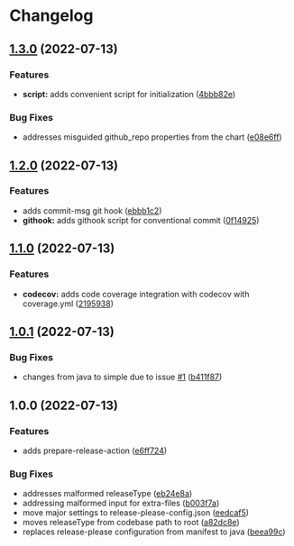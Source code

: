 # Changelog

## [1.3.0](https://github.com/state303/release-please-template/compare/v1.2.0...v1.3.0) (2022-07-13)


### Features

* **script:** adds convenient script for initialization ([4bbb82e](https://github.com/state303/release-please-template/commit/4bbb82eeeb18098e46216bcee0d4c41412edff96))


### Bug Fixes

* addresses misguided github_repo properties from the chart ([e08e6ff](https://github.com/state303/release-please-template/commit/e08e6ffe85b56af5f5d4d1e77e554b22eba411e4))

## [1.2.0](https://github.com/state303/release-please-template/compare/v1.1.0...v1.2.0) (2022-07-13)


### Features

* adds commit-msg git hook ([ebbb1c2](https://github.com/state303/release-please-template/commit/ebbb1c2af901352617b99ca2205f7a0f92ca5e3e))
* **githook:** adds githook script for conventional commit ([0f14925](https://github.com/state303/release-please-template/commit/0f14925aaa60dbb3f23d872d952a536f6efc3c3c))

## [1.1.0](https://github.com/state303/release-please-template/compare/v1.0.1...v1.1.0) (2022-07-13)


### Features

* **codecov:** adds code coverage integration with codecov with coverage.yml ([2195938](https://github.com/state303/release-please-template/commit/21959381e5a5a36968bfebdee259df8979e5bc66))

## [1.0.1](https://github.com/state303/release-please-template/compare/v1.0.0...v1.0.1) (2022-07-13)


### Bug Fixes

* changes from java to simple due to issue [#1](https://github.com/state303/release-please-template/issues/1) ([b411f87](https://github.com/state303/release-please-template/commit/b411f87e0c4507835d240958d3a34bfcccfea3a9))

## 1.0.0 (2022-07-13)


### Features

* adds prepare-release-action ([e6ff724](https://github.com/state303/release-please-template/commit/e6ff72465bf44dd594235ea3950b2a3a0e3ed4e0))


### Bug Fixes

* addresses malformed releaseType ([eb24e8a](https://github.com/state303/release-please-template/commit/eb24e8a2751ed1f2f8589cf22161b05a4b008e80))
* addressing malformed input for extra-files ([b003f7a](https://github.com/state303/release-please-template/commit/b003f7a96d80be7186597757457d8cb9b1da11c9))
* move major settings to release-please-config.json ([eedcaf5](https://github.com/state303/release-please-template/commit/eedcaf5e805dc74f1d92d61ee1f837bea3cd9157))
* moves releaseType from codebase path to root ([a82dc8e](https://github.com/state303/release-please-template/commit/a82dc8eb8fe94d712b700a4b25ec347bb9f8112c))
* replaces release-please configuration from manifest to java ([beea99c](https://github.com/state303/release-please-template/commit/beea99c9ca81a7de6c78ac2489ab9a9e05c3681f))
